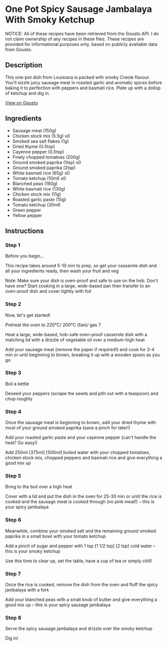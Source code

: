 # One Pot Spicy Sausage Jambalaya With Smoky Ketchup

NOTICE: All of these recipes have been retrieved from the Gousto API. I do not claim ownership of any recipes in these files. These recipes are provided for informational purposes only, based on publicly available data from Gousto.

## Description

This one-pot dish from Louisiana is packed with smoky Creole flavour. You'll sizzle juicy sausage meat in roasted garlic and aromatic spices before baking it to perfection with peppers and basmati rice. Plate up with a dollop of ketchup and dig in.


[View on Gousto](https://www.gousto.co.uk/recipes/cookbook/one-pot-spicy-sausage-jambalaya-with-smoky-ketchup)

## Ingredients

- Sausage meat (150g)
- Chicken stock mix (5.5g) x0
- Smoked sea salt flakes (1g)
- Dried thyme (0.5tsp)
- Cayenne pepper (0.5tsp)
- Finely chopped tomatoes (200g)
- Ground smoked paprika (1tsp) x0
- Ground smoked paprika (2tsp)
- White basmati rice (65g) x0
- Tomato ketchup (10ml) x0
- Blanched peas (160g)
- White basmati rice (130g)
- Chicken stock mix (11g)
- Roasted garlic paste (15g)
- Tomato ketchup (30ml)
- Green pepper
- Yellow pepper

## Instructions


### Step 1

Before you begin...

This recipe takes around 5-10 min to prep, so get your casserole dish and all your ingredients ready, then wash your fruit and veg

Note: Make sure your dish is oven-proof and safe to use on the hob. Don't have one? Start cooking in a large, wide-based pan then transfer to an oven-proof dish and cover tightly with foil


### Step 2

Now, let's get started!

Preheat the oven to 220°C/ 200°C (fan)/ gas 7

Heat a large, wide-based, hob-safe oven-proof casserole dish with a matching lid with a drizzle of vegetable oil over a medium-high heat

Add your sausage meat (remove the paper if required!) and cook for 3-4 min or until beginning to brown, breaking it up with a wooden spoon as you go


### Step 3

Boil a kettle

Deseed your peppers (scrape the seeds and pith out with a teaspoon) and chop roughly


### Step 4

Once the sausage meat is beginning to brown, add your dried thyme with most of your ground smoked paprika (save a pinch for later!)

Add your roasted garlic paste and your cayenne pepper (can't handle the heat? Go easy!)

Add 250ml <span class="text-purple">[375ml]</span> <span class="text-danger">[500ml]</span> boiled water with your chopped tomatoes, chicken stock mix, chopped peppers and basmati rice and give everything a good mix up


### Step 5

Bring to the boil over a high heat

Cover with a lid and put the dish in the oven for 25-30 min or until the rice is cooked and the sausage meat is cooked through (no pink meat!) – this is your spicy jambalaya


### Step 6

Meanwhile, combine your smoked salt and the remaining ground smoked paprika in a small bowl with your tomato ketchup

Add a pinch of sugar and pepper with 1 tsp <span class="text-purple">[1 1/2 tsp]</span> <span class="text-danger">[2 tsp] </span>cold water – this is your smoky ketchup

Use this time to clear up, set the table, have a cup of tea or simply chill!


### Step 7

Once the rice is cooked, remove the dish from the oven and fluff the spicy jambalaya with a fork

Add your blanched peas with a small knob of butter and give everything a good mix up – this is your spicy sausage jambalaya

### Step 8

Serve the spicy sausage jambalaya and drizzle over the smoky ketchup

Dig in!

